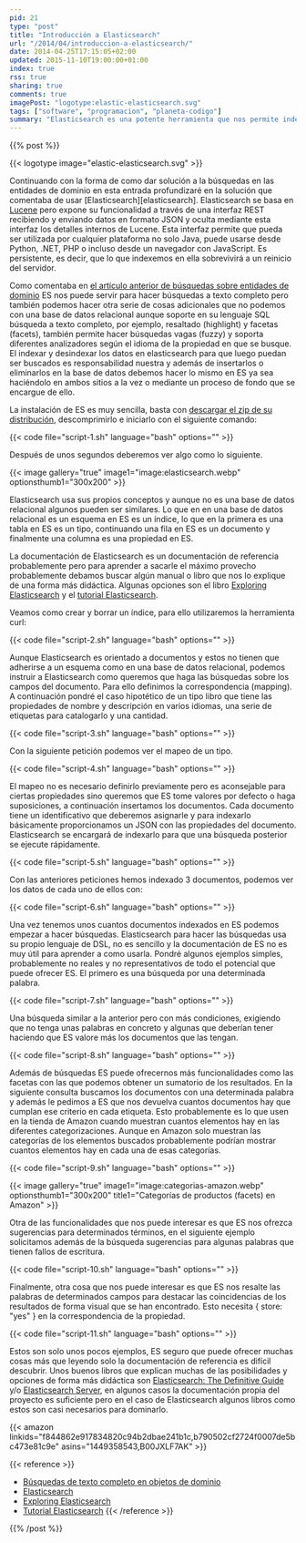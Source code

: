 ```yaml
---
pid: 21
type: "post"
title: "Introducción a Elasticsearch"
url: "/2014/04/introduccion-a-elasticsearch/"
date: 2014-04-25T17:15:05+02:00
updated: 2015-11-10T19:00:00+01:00
index: true
rss: true
sharing: true
comments: true
imagePost: "logotype:elastic-elasticsearch.svg"
tags: ["software", "programacion", "planeta-codigo"]
summary: "Elasticsearch es una potente herramienta que nos permite indexar una gran volumen de datos y posteriormente hacer consultas sobre ellos soportando entre otras muchas cosas búsquedas aproximadas, facetas y resaltado. Un uso puede ser hacer consultas de texto completo, al estar los datos indexados los resultados se obtienen de forma muy rápida."
---
```


{{% post %}}

{{< logotype image="elastic-elasticsearch.svg" >}}

Continuando con la forma de como dar solución a la búsquedas en las entidades de dominio en esta entrada profundizaré en la solución que comentaba de usar [Elasticsearch][elasticsearch]. Elasticsearch se basa en [Lucene](https://lucene.apache.org/core/) pero expone su funcionalidad a través de una interfaz REST recibiendo y enviando datos en formato JSON y oculta mediante esta interfaz los detalles internos de Lucene. Esta interfaz permite que pueda ser utilizada por cualquier plataforma no solo Java, puede usarse desde Python, .NET, PHP o incluso desde un navegador con JavaScript. Es persistente, es decir, que lo que indexemos en ella sobrevivirá a un reinicio del servidor.

Como comentaba en [el artículo anterior de búsquedas sobre entidades de dominio](https://elblogdepicodev.blogspot.com.es/2013/08/busquedas-de-texto-completo-en-objetos-de-dominio.html) ES nos puede servir para hacer búsquedas a texto completo pero también podemos hacer otra serie de cosas adicionales que no podemos con una base de datos relacional aunque soporte en su lenguaje SQL búsqueda a texto completo, por ejemplo, resaltado (highlight) y facetas (facets), también permite hacer búsquedas vagas (fuzzy) y soporta diferentes analizadores según el idioma de la propiedad en que se busque. El indexar y desindexar los datos en elasticsearch para que luego puedan ser buscados es responsabilidad nuestra y además de insertarlos o eliminarlos en la base de datos debemos hacer lo mismo en ES ya sea haciéndolo en ambos sitios a la vez o mediante un proceso de fondo que se encargue de ello.

La instalación de ES es muy sencilla, basta con [descargar el zip de su distribución](https://www.elastic.co/es/downloads/), descomprimirlo e iniciarlo con el siguiente comando:

{{< code file="script-1.sh" language="bash" options="" >}}

Después de unos segundos deberemos ver algo como lo siguiente.

{{< image
    gallery="true"
    image1="image:elasticsearch.webp" optionsthumb1="300x200" >}}

Elasticsearch usa sus propios conceptos y aunque no es una base de datos relacional algunos pueden ser similares. Lo que en en una base de datos relacional es un esquema en ES es un índice, lo que en la primera es una tabla en ES es un tipo, continuando una fila en ES es un documento y finalmente una columna es una propiedad en ES.

La documentación de Elasticsearch es un documentación de referencia probablemente pero para aprender a sacarle el máximo provecho probablemente debamos buscar algún manual o libro que nos lo explique de una forma más didáctica. Algunas opciones son el libro [Exploring Elasticsearch](https://exploringelasticsearch.com/) y el [tutorial Elasticsearch](https://www.elasticsearchtutorial.com/).

Veamos como crear y borrar un índice, para ello utilizaremos la herramienta curl:

{{< code file="script-2.sh" language="bash" options="" >}}

Aunque Elasticsearch es orientado a documentos y estos no tienen que adherirse a un esquema como en una base de datos relacional, podemos instruir a Elasticsearch como queremos que haga las búsquedas sobre los campos del documento. Para ello definimos la correspondencia (mapping). A continuación pondré el caso hipotético de un tipo libro que tiene las propiedades de nombre y descripción en varios idiomas, una serie de etiquetas para catalogarlo y una cantidad.

{{< code file="script-3.sh" language="bash" options="" >}}

Con la siguiente petición podemos ver el mapeo de un tipo.

{{< code file="script-4.sh" language="bash" options="" >}}

El mapeo no es necesario definirlo previamente pero es aconsejable para ciertas propiedades sino queremos que ES tome valores por defecto o haga suposiciones, a continuación insertamos los documentos. Cada documento tiene un identificativo que deberemos asignarle y para indexarlo básicamente proporcionamos un JSON con las propiedades del documento. Elasticsearch se encargará de indexarlo para que una búsqueda posterior se ejecute rápidamente.

{{< code file="script-5.sh" language="bash" options="" >}}

Con las anteriores peticiones hemos indexado 3 documentos, podemos ver los datos de cada uno de ellos con:

{{< code file="script-6.sh" language="bash" options="" >}}

Una vez tenemos unos cuantos documentos indexados en ES podemos empezar a hacer búsquedas. Elasticsearch para hacer las búsquedas usa su propio lenguaje de DSL, no es sencillo y la documentación de ES no es muy útil para aprender a como usarla. Pondré algunos ejemplos simples, probablemente no reales y no representativos de todo el potencial que puede ofrecer ES. El primero es una búsqueda por una determinada palabra.

{{< code file="script-7.sh" language="bash" options="" >}}

Una búsqueda similar a la anterior pero con más condiciones, exigiendo que no tenga unas palabras en concreto y algunas que deberían tener haciendo que ES valore más los documentos que las tengan.

{{< code file="script-8.sh" language="bash" options="" >}}

Además de búsquedas ES puede ofrecernos más funcionalidades como las facetas con las que podemos obtener un sumatorio de los resultados. En la siguiente consulta buscamos los documentos con una determinada palabra y además le pedimos a ES que nos devuelva cuantos documentos hay que cumplan ese criterio en cada etiqueta. Esto probablemente es lo que usen en la tienda de Amazon cuando muestran cuantos elementos hay en las diferentes categorizaciones. Aunque en Amazon solo muestran las categorías de los elementos buscados probablemente podrían mostrar cuantos elementos hay en cada una de esas categorías.

{{< code file="script-9.sh" language="bash" options="" >}}

{{< image
    gallery="true"
    image1="image:categorias-amazon.webp" optionsthumb1="300x200" title1="Categorías de productos (facets) en Amazon" >}}

Otra de las funcionalidades que nos puede interesar es que ES nos ofrezca sugerencias para determinados términos, en el siguiente ejemplo solicitamos además de la búsqueda sugerencias para algunas palabras que tienen fallos de escritura.

{{< code file="script-10.sh" language="bash" options="" >}}

Finalmente, otra cosa que nos puede interesar es que ES nos resalte las palabras de determinados campos para destacar las coincidencias de los resultados de forma visual que se han encontrado. Esto necesita { store: "yes" } en la correspondencia de la propiedad.

{{< code file="script-11.sh" language="bash" options="" >}}

Estos son solo unos pocos ejemplos, ES seguro que puede ofrecer muchas cosas más que leyendo solo la documentación de referencia es difícil descubrir. Unos buenos libros que explican muchas de las posibilidades y opciones de forma más didáctica son [Elasticsearch: The Definitive Guide](https://amzn.to/2sChYkF) y/o [Elasticsearch Server](https://amzn.to/37GgF31), en algunos casos la documentación propia del proyecto es suficiente pero en el caso de Elasticsearch algunos libros como estos son casi necesarios para dominarlo.

{{< amazon
    linkids="f844862e917834820c94b2dbae241b1c,b790502cf2724f0007de5bc473e81c9e"
    asins="1449358543,B00JXLF7AK" >}}

{{< reference >}}
* [Búsquedas de texto completo en objetos de dominio](https://elblogdepicodev.blogspot.com.es/2013/08/busquedas-de-texto-completo-en-objetos-de-dominio.html)
* [Elasticsearch](http://www.elasticsearch.org)
* [Exploring Elasticsearch](http://exploringelasticsearch.com/)
* [Tutorial Elasticsearch](http://www.elasticsearchtutorial.com/)
{{< /reference >}}

{{% /post %}}
